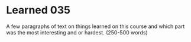 # Learned 035

A few paragraphs of text on things learned on this course
and which part was the most interesting and or hardest.
(250-500 words)



